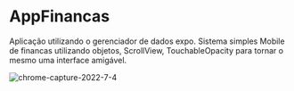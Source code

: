 # AppFinancas
Aplicação utilizando o gerenciador de dados expo. Sistema simples Mobile de financas utilizando objetos, ScrollView, TouchableOpacity para tornar o mesmo uma interface amigável.


![chrome-capture-2022-7-4](https://user-images.githubusercontent.com/106246945/182975389-8e1ffa0b-d3e5-4d04-92c7-3b447f9989cb.gif)
